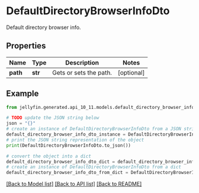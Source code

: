 # DefaultDirectoryBrowserInfoDto

Default directory browser info.

## Properties

Name | Type | Description | Notes
------------ | ------------- | ------------- | -------------
**path** | **str** | Gets or sets the path. | [optional] 

## Example

```python
from jellyfin.generated.api_10_11.models.default_directory_browser_info_dto import DefaultDirectoryBrowserInfoDto

# TODO update the JSON string below
json = "{}"
# create an instance of DefaultDirectoryBrowserInfoDto from a JSON string
default_directory_browser_info_dto_instance = DefaultDirectoryBrowserInfoDto.from_json(json)
# print the JSON string representation of the object
print(DefaultDirectoryBrowserInfoDto.to_json())

# convert the object into a dict
default_directory_browser_info_dto_dict = default_directory_browser_info_dto_instance.to_dict()
# create an instance of DefaultDirectoryBrowserInfoDto from a dict
default_directory_browser_info_dto_from_dict = DefaultDirectoryBrowserInfoDto.from_dict(default_directory_browser_info_dto_dict)
```
[[Back to Model list]](README.md#documentation-for-models) [[Back to API list]](README.md#documentation-for-api-endpoints) [[Back to README]](README.md)



